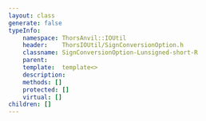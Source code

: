 ```yaml
---
layout: class
generate: false
typeInfo:
    namespace: ThorsAnvil::IOUtil
    header:    ThorsIOUtil/SignConversionOption.h
    classname: SignConversionOption-Lunsigned-short-R
    parent:    
    template:  template<>
    description: 
    methods: []
    protected: []
    virtual: []
children: []
---
```

